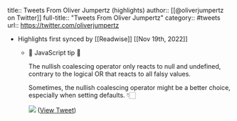 title:: Tweets From Oliver Jumpertz (highlights)
author:: [[@oliverjumpertz on Twitter]]
full-title:: "Tweets From Oliver Jumpertz"
category:: #tweets
url:: https://twitter.com/oliverjumpertz

- Highlights first synced by [[Readwise]] [[Nov 19th, 2022]]
	- 💛 JavaScript tip 💛
	  
	  The nullish coalescing operator only reacts to null and undefined, contrary to the logical OR that reacts to all falsy values.
	  
	  Sometimes, the nullish coalescing operator might be a better choice, especially when setting defaults. 👇🏻 
	  
	  ![](https://pbs.twimg.com/media/E8lMgblXsAUYpLY.jpg) ([View Tweet](https://twitter.com/oliverjumpertz/status/1425754880778678275))